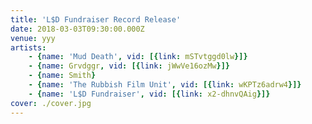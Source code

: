 ```yaml
---
title: 'L$D Fundraiser Record Release'
date: 2018-03-03T09:30:00.000Z
venue: yyy
artists:
    - {name: 'Mud Death', vid: [{link: mSTvtggd0lw}]}
    - {name: Grvdggr, vid: [{link: jWwVe16ozMw}]}
    - {name: Smith}
    - {name: 'The Rubbish Film Unit', vid: [{link: wKPTz6adrw4}]}
    - {name: 'L$D Fundraiser', vid: [{link: x2-dhnvQAig}]}
cover: ./cover.jpg
---
```

